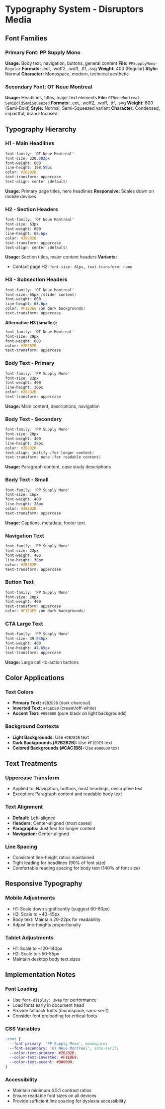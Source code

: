 # Typography System - Disruptors Media

## Font Families

### Primary Font: PP Supply Mono
**Usage:** Body text, navigation, buttons, general content
**File:** `PPSupplyMono-Regular`
**Formats:** .eot, .woff2, .woff, .ttf, .svg
**Weight:** 400 (Regular)
**Style:** Normal
**Character:** Monospace, modern, technical aesthetic

### Secondary Font: OT Neue Montreal
**Usage:** Headlines, titles, major text elements
**File:** `OTNeueMontreal-SemiBoldSemiSqueezed`
**Formats:** .eot, .woff2, .woff, .ttf, .svg
**Weight:** 600 (Semi-Bold)
**Style:** Normal, Semi-Squeezed variant
**Character:** Condensed, impactful, brand-focused

## Typography Hierarchy

### H1 - Main Headlines
```css
font-family: 'OT Neue Montreal'
font-size: 220.302px
font-weight: 600
line-height: 198.59px
color: #2B2B2B
text-transform: uppercase
text-align: center (default)
```
**Usage:** Primary page titles, hero headlines
**Responsive:** Scales down on mobile devices

### H2 - Section Headers
```css
font-family: 'OT Neue Montreal'
font-size: 63px
font-weight: 600
line-height: 68.6px
color: #2B2B2B
text-transform: uppercase
text-align: center (default)
```
**Usage:** Section titles, major content headers
**Variants:**
- Contact page H2: `font-size: 61px, text-transform: none`

### H3 - Subsection Headers
```css
font-family: 'OT Neue Montreal'
font-size: 65px (slider content)
font-weight: 600
line-height: 68.6px
color: #F1EDE9 (on dark backgrounds)
text-transform: uppercase
```
**Alternative H3 (smaller):**
```css
font-family: 'OT Neue Montreal'
font-size: 39px
font-weight: 600
color: #2B2B2B
text-transform: uppercase
```

### Body Text - Primary
```css
font-family: 'PP Supply Mono'
font-size: 22px
font-weight: 400
line-height: 30px
color: #2B2B2B
text-transform: uppercase
```
**Usage:** Main content, descriptions, navigation

### Body Text - Secondary
```css
font-family: 'PP Supply Mono'
font-size: 20px
font-weight: 400
line-height: 28px
color: #2B2B2B
text-align: justify (for longer content)
text-transform: none (for readable content)
```
**Usage:** Paragraph content, case study descriptions

### Body Text - Small
```css
font-family: 'PP Supply Mono'
font-size: 16px
font-weight: 400
line-height: 28px
color: #2B2B2B
text-transform: uppercase
```
**Usage:** Captions, metadata, footer text

### Navigation Text
```css
font-family: 'PP Supply Mono'
font-size: 22px
font-weight: 400
line-height: 30px
color: #2B2B2B
text-transform: uppercase
```

### Button Text
```css
font-family: 'PP Supply Mono'
font-size: 20px
font-weight: 400
text-transform: uppercase
color: #F1EDE9 (on dark backgrounds)
```

### CTA Large Text
```css
font-family: 'PP Supply Mono'
font-size: 39.645px
font-weight: 400
line-height: 47.65px
text-transform: uppercase
```
**Usage:** Large call-to-action buttons

## Color Applications

### Text Colors
- **Primary Text:** `#2B2B2B` (dark charcoal)
- **Inverted Text:** `#F1EDE9` (cream/off-white)
- **Accent Text:** `#000000` (pure black on light backgrounds)

### Background Contexts
- **Light Backgrounds:** Use `#2B2B2B` text
- **Dark Backgrounds (#2B2B2B):** Use `#F1EDE9` text
- **Colored Backgrounds (#CAC1B8):** Use `#000000` text

## Text Treatments

### Uppercase Transform
- Applied to: Navigation, buttons, most headings, descriptive text
- Exception: Paragraph content and readable body text

### Text Alignment
- **Default:** Left-aligned
- **Headers:** Center-aligned (most cases)
- **Paragraphs:** Justified for longer content
- **Navigation:** Center-aligned

### Line Spacing
- Consistent line-height ratios maintained
- Tight leading for headlines (90% of font size)
- Comfortable reading spacing for body text (140% of font size)

## Responsive Typography

### Mobile Adjustments
- H1: Scale down significantly (suggest 60-80px)
- H2: Scale to ~40-45px
- Body text: Maintain 20-22px for readability
- Adjust line-heights proportionally

### Tablet Adjustments
- H1: Scale to ~120-140px
- H2: Scale to ~50-55px
- Maintain desktop body text sizes

## Implementation Notes

### Font Loading
- Use `font-display: swap` for performance
- Load fonts early in document head
- Provide fallback fonts (monospace, sans-serif)
- Consider font preloading for critical fonts

### CSS Variables
```css
:root {
  --font-primary: 'PP Supply Mono', monospace;
  --font-secondary: 'OT Neue Montreal', sans-serif;
  --color-text-primary: #2B2B2B;
  --color-text-inverted: #F1EDE9;
  --color-text-accent: #000000;
}
```

### Accessibility
- Maintain minimum 4.5:1 contrast ratios
- Ensure readable font sizes on all devices
- Provide sufficient line spacing for dyslexia accessibility